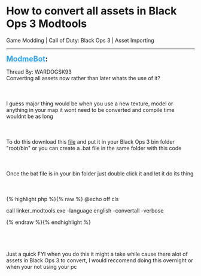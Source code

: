# How to convert all assets in Black Ops 3 Modtools
Game Modding | Call of Duty: Black Ops 3 | Asset Importing

---
<strong style="font-size: 1.4em;"><span style="text-decoration: underline;text-decoration-color: #34a7f9;"><span style="color:#34a7f9;">ModmeBot</span></span>:</strong>

<p>Thread By: WARDOGSK93<br />Converting all assets now rather than later whats the use of it?<br /><br /><br /><br />I guess major thing would be when you use a new texture, model or anything in your map it wont need to be converted and compile time wouldnt be as long<br /><br /><br /><br />To do this download this <a href="https://mega.nz/#!7cJGBRCJ!z4jUXrzYFcng40eaZC6LMoMHMAFrIikC8B86psPM2tc">file</a> and put it in your Black Ops 3 bin folder &quot;root/bin&quot; or you can create a .bat file in the same folder with this code<br /><br /><br /><br />Once the bat file is in your bin folder just double click it and let it do its thing<br /><br /><br /><br />
{% highlight php %}{% raw %}
@echo off
cls

call linker_modtools.exe -language english -convertall -verbose

{% endraw %}{% endhighlight %}
<br />
<br /><br /><br /><br />Just a quick FYI when you do this it might a take while cause there alot of assets in Black Ops 3 to convert, I would reccomend doing this overnight or when your not using your pc</p>
